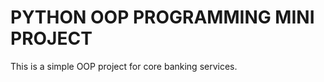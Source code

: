 PYTHON OOP PROGRAMMING MINI PROJECT
========================

This is a simple OOP project for core banking services.


